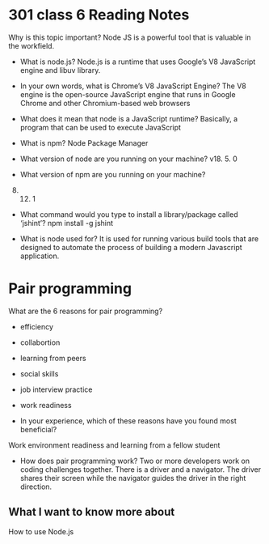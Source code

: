 # 301 class 6 Reading Notes
Why is this topic important?
Node JS is a powerful tool that is valuable in the workfield.

- What is node.js?
Node.js is a runtime that uses Google’s V8 JavaScript engine and libuv library.

- In your own words, what is Chrome’s V8 JavaScript Engine?
The V8 engine is the open-source JavaScript engine that runs in Google Chrome and other Chromium-based web browsers

- What does it mean that node is a JavaScript runtime?
Basically, a program that can be used to execute JavaScript

- What is npm?
Node Package Manager

- What version of node are you running on your machine?
v18. 5. 0

- What version of npm are you running on your machine?
8. 12. 1

- What command would you type to install a library/package called ‘jshint’?
npm install -g jshint

- What is node used for?
It is used for running various build tools that are designed to automate the process of building a modern Javascript application.

# Pair programming 

What are the 6 reasons for pair programming?
- efficiency
- collabortion
- learning from peers
- social skills
- job interview practice
- work readiness

- In your experience, which of these reasons have you found most beneficial?

Work environment readiness and learning from a fellow student

- How does pair programming work?
Two or more developers work on coding challenges together. There is a driver and a navigator. The driver shares their screen while the navigator guides the driver in the right direction.

## What I want to know more about
How to use Node.js
